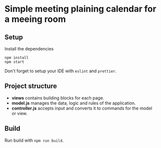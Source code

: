# Simple meeting plaining calendar for a meeing room

## Setup

Install the dependencies

```shell
npm install
npm start
```

Don't forget to setup your IDE with `eslint` and `prettier`.

## Project structure

- **views** contains building blocks for each page.
- **model.js** manages the data, logic and rules of the application.
- **controller.js** accepts input and converts it to commands for the model or view.

## Build

Run build with `npm run build`.
